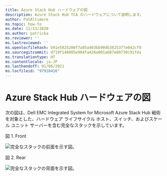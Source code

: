 ```yaml
---
title: Azure Stack Hub ハードウェアの図
description: Azure Stack Hub TCA のハードウェアについて説明します。
author: PatAltimore
ms.topic: how-to
ms.date: 11/13/2020
ms.author: patricka
ms.reviewer: ''
ms.lastreviewed: ''
ms.openlocfilehash: b91e5825200f7a05a403bb90db3825377e042cf9
ms.sourcegitcommit: d719f148005e904fa426a001a687e80730c91fda
ms.translationtype: HT
ms.contentlocale: ja-JP
ms.lasthandoff: 01/06/2021
ms.locfileid: "97910416"
---
```

# <a name="azure-stack-hub-hardware-diagram"></a>Azure Stack Hub ハードウェアの図

次の図は、Dell EMC Integrated System for Microsoft Azure Stack Hub 戦術を対象とした、ハードウェア ライフサイクル ホスト、スイッチ、およびスケール ユニット サーバーを含む完全なスタックを示しています。

図 1. Front

![完全なスタックの前面を示す図。](media/image-58.png)

図 2. Rear

![完全なスタックの背面を示す図。](media/image-59.png)

